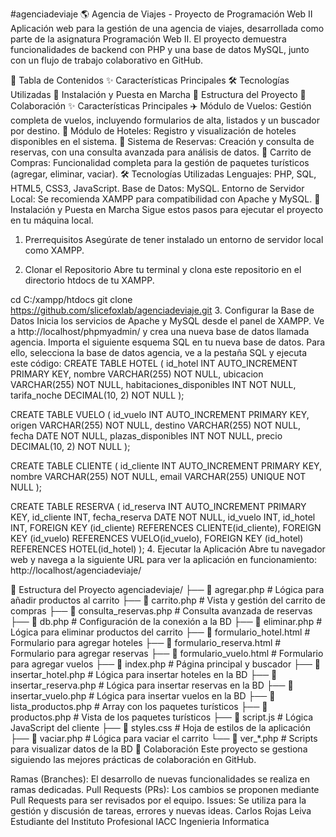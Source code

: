 #agenciadeviaje
🌎 Agencia de Viajes - Proyecto de Programación Web II
Aplicación web para la gestión de una agencia de viajes, desarrollada como parte de la asignatura Programación Web II. El proyecto demuestra funcionalidades de backend con PHP y una base de datos MySQL, junto con un flujo de trabajo colaborativo en GitHub.

📖 Tabla de Contenidos
✨ Características Principales
🛠️ Tecnologías Utilizadas
🚀 Instalación y Puesta en Marcha
📂 Estructura del Proyecto
🤝 Colaboración
✨ Características Principales
✈️ Módulo de Vuelos: Gestión completa de vuelos, incluyendo formularios de alta, listados y un buscador por destino.
🏨 Módulo de Hoteles: Registro y visualización de hoteles disponibles en el sistema.
📝 Sistema de Reservas: Creación y consulta de reservas, con una consulta avanzada para análisis de datos.
🛒 Carrito de Compras: Funcionalidad completa para la gestión de paquetes turísticos (agregar, eliminar, vaciar).
🛠️ Tecnologías Utilizadas
Lenguajes: PHP, SQL, HTML5, CSS3, JavaScript.
Base de Datos: MySQL.
Entorno de Servidor Local: Se recomienda XAMPP para compatibilidad con Apache y MySQL.
🚀 Instalación y Puesta en Marcha
Sigue estos pasos para ejecutar el proyecto en tu máquina local.

1. Prerrequisitos
Asegúrate de tener instalado un entorno de servidor local como XAMPP.

2. Clonar el Repositorio
Abre tu terminal y clona este repositorio en el directorio htdocs de tu XAMPP.

cd C:/xampp/htdocs
git clone https://github.com/slicefoxlab/agenciadeviaje.git
3. Configurar la Base de Datos
Inicia los servicios de Apache y MySQL desde el panel de XAMPP.
Ve a http://localhost/phpmyadmin/ y crea una nueva base de datos llamada agencia.
Importa el siguiente esquema SQL en tu nueva base de datos. Para ello, selecciona la base de datos agencia, ve a la pestaña SQL y ejecuta este código:
CREATE TABLE HOTEL (
  id_hotel INT AUTO_INCREMENT PRIMARY KEY,
  nombre VARCHAR(255) NOT NULL,
  ubicacion VARCHAR(255) NOT NULL,
  habitaciones_disponibles INT NOT NULL,
  tarifa_noche DECIMAL(10, 2) NOT NULL
);

CREATE TABLE VUELO (
  id_vuelo INT AUTO_INCREMENT PRIMARY KEY,
  origen VARCHAR(255) NOT NULL,
  destino VARCHAR(255) NOT NULL,
  fecha DATE NOT NULL,
  plazas_disponibles INT NOT NULL,
  precio DECIMAL(10, 2) NOT NULL
);

CREATE TABLE CLIENTE (
  id_cliente INT AUTO_INCREMENT PRIMARY KEY,
  nombre VARCHAR(255) NOT NULL,
  email VARCHAR(255) UNIQUE NOT NULL
);

CREATE TABLE RESERVA (
  id_reserva INT AUTO_INCREMENT PRIMARY KEY,
  id_cliente INT,
  fecha_reserva DATE NOT NULL,
  id_vuelo INT,
  id_hotel INT,
  FOREIGN KEY (id_cliente) REFERENCES CLIENTE(id_cliente),
  FOREIGN KEY (id_vuelo) REFERENCES VUELO(id_vuelo),
  FOREIGN KEY (id_hotel) REFERENCES HOTEL(id_hotel)
);
4. Ejecutar la Aplicación
Abre tu navegador web y navega a la siguiente URL para ver la aplicación en funcionamiento: http://localhost/agenciadeviaje/

📂 Estructura del Proyecto
agenciadeviaje/
├── 📄 agregar.php         # Lógica para añadir productos al carrito
├── 📄 carrito.php         # Vista y gestión del carrito de compras
├── 📄 consulta_reservas.php # Consulta avanzada de reservas
├── 📄 db.php              # Configuración de la conexión a la BD
├── 📄 eliminar.php        # Lógica para eliminar productos del carrito
├── 📄 formulario_hotel.html # Formulario para agregar hoteles
├── 📄 formulario_reserva.html # Formulario para agregar reservas
├── 📄 formulario_vuelo.html # Formulario para agregar vuelos
├── 📄 index.php           # Página principal y buscador
├── 📄 insertar_hotel.php  # Lógica para insertar hoteles en la BD
├── 📄 insertar_reserva.php # Lógica para insertar reservas en la BD
├── 📄 insertar_vuelo.php  # Lógica para insertar vuelos en la BD
├── 📄 lista_productos.php # Array con los paquetes turísticos
├── 📄 productos.php       # Vista de los paquetes turísticos
├── 📄 script.js           # Lógica JavaScript del cliente
├── 📄 styles.css          # Hoja de estilos de la aplicación
├── 📄 vaciar.php          # Lógica para vaciar el carrito
└── 📄 ver_*.php           # Scripts para visualizar datos de la BD
🤝 Colaboración
Este proyecto se gestiona siguiendo las mejores prácticas de colaboración en GitHub.

Ramas (Branches): El desarrollo de nuevas funcionalidades se realiza en ramas dedicadas.
Pull Requests (PRs): Los cambios se proponen mediante Pull Requests para ser revisados por el equipo.
Issues: Se utiliza para la gestión y discusión de tareas, errores y nuevas ideas.
Carlos Rojas Leiva Estudiante del Instituto Profesional IACC Ingenieria Informatica
